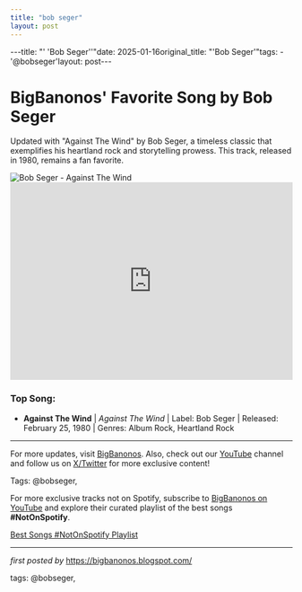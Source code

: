 ```yaml
---
title: "bob seger"
layout: post
---
```

---title: "' 'Bob Seger''"date: 2025-01-16original_title: "'Bob Seger'"tags:  - '@bobseger'layout: post---<!-- Title of the Post --><h1>BigBanonos' Favorite Song by Bob Seger</h1> <!-- Introductory Text --><p>Updated with "Against The Wind" by Bob Seger, a timeless classic that exemplifies his heartland rock and storytelling prowess. This track, released in 1980, remains a fan favorite.</p> <!-- Featured Image --><div> <img src="https://i.scdn.co/image/ab67616d0000b273ef063cb80508c55eb443a671" alt="Bob Seger - Against The Wind"></div> <!-- Spotify Playlist Embed --><div> <iframe src="https://open.spotify.com/embed/playlist/5oUBE6LQUuSO7tAC25BPMd?utm_source=generator" width="100%" height="352" frameborder="0" allowfullscreen="" allow="autoplay; clipboard-write; encrypted-media; fullscreen; picture-in-picture" loading="lazy"></iframe></div> <!-- Song Information --><h3>Top Song:</h3><ul> <li><strong>Against The Wind</strong> | <em>Against The Wind</em> | Label: Bob Seger | Released: February 25, 1980 | Genres: Album Rock, Heartland Rock</li></ul> <!-- Footer Links --><hr /><p>For more updates, visit <a href="https://bigbanonos.blogspot.com/" target="_blank">BigBanonos</a>. Also, check out our <a href="https://www.youtube.com/@BigBanonos" target="_blank">YouTube</a> channel and follow us on <a href="https://x.com/bigbanonos" target="_blank">X/Twitter</a> for more exclusive content!</p> <!-- Tags --><p>Tags: @bobseger,</p><!--Subscribe and Playlist Links--><div>    <p>For more exclusive tracks not on Spotify, subscribe to <a href="https://www.youtube.com/@BigBanonos" target="_blank">BigBanonos on YouTube</a> and explore their curated playlist of the best songs <strong>#NotOnSpotify</strong>.</p>    <p><a href="https://www.youtube.com/playlist?list=PLtuNtuTatqI0kFahUCbtbfenC_ET5O_tr" target="_blank">Best Songs #NotOnSpotify Playlist<br /></a></p></div><hr /><p><em>first posted by</em> <a href="https://bigbanonos.blogspot.com/" rel="noopener" target="_new">https://bigbanonos.blogspot.com/</a></p><p>tags: @bobseger,</p>